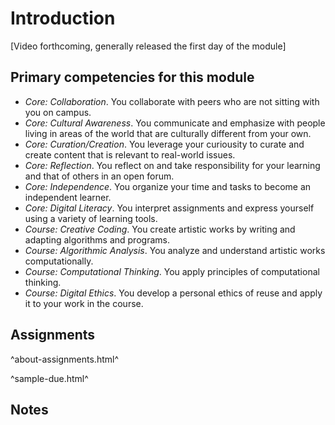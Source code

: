 Introduction
============

[Video forthcoming, generally released the first day of the module]

Primary competencies for this module
------------------------------------

* *Core: Collaboration*.  You collaborate with peers who are not sitting
  with you on campus.
* *Core: Cultural Awareness*.  You communicate and emphasize with people
  living in areas of the world that are culturally different from your
  own.
* *Core: Curation/Creation*.  You leverage your curiousity to curate and
  create content that is relevant to real-world issues.
* *Core: Reflection*.  You reflect on and take responsibility for your
  learning and that of others in an open forum.
* *Core: Independence*.  You organize your time and tasks to become
  an independent learner.
* *Core: Digital Literacy*.  You interpret assignments and express
  yourself using a variety of learning tools.
* *Course: Creative Coding*.  You create artistic works by writing and
  adapting algorithms and programs.
* *Course: Algorithmic Analysis*.  You analyze and understand artistic
  works computationally.
* *Course: Computational Thinking*.  You apply principles of computational
  thinking.
* *Course: Digital Ethics*.  You develop a personal ethics of reuse and 
  apply it to your work in the course.

Assignments
-----------

^about-assignments.html^

^sample-due.html^

Notes
-----
